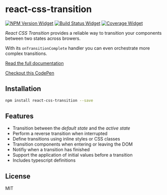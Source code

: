 # react-css-transition

[![NPM Version Widget]][npm version]
[![Build Status Widget]][build status]
[![Coverage Widget]][coverage]

_React CSS Transition_ provides a reliable way to transition your components between two states across browers.

With its `onTransitionComplete` handler you can even orchestrate more complex transitions.

[Read the full documentation](https://wikiwi.github.io/react-css-transition/)

[Checkout this CodePen](http://codepen.io/wikiwi/pen/MJQWYY?editors=0010)

## Installation

```sh
npm install react-css-transition --save
```

## Features

- Transition between the _default state_ and the _active state_
- Perform a reverse transition when interrupted
- Define transitions using inline styles or CSS classes
- Transition components when entering or leaving the DOM
- Notifiy when a transition has finished
- Support the application of initial values before a transition
- Includes typescript definitions

## License

MIT


[npm version]: https://www.npmjs.com/package/react-css-transition

[npm version widget]: https://img.shields.io/npm/v/react-css-transition.svg?style=flat-square

[build status]: https://travis-ci.org/wikiwi/react-css-transition

[build status widget]: https://img.shields.io/travis/wikiwi/react-css-transition/master.svg?style=flat-square

[coverage]: https://codecov.io/gh/wikiwi/react-css-transition

[coverage widget]: https://codecov.io/gh/wikiwi/react-css-transition/branch/master/graph/badge.svg

